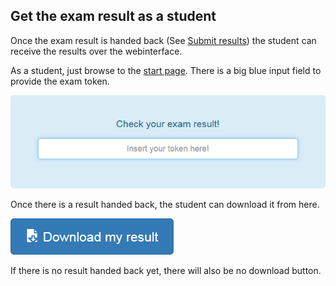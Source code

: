 ## Get the exam result as a student

Once the exam result is handed back (See [Submit results](submit-results.md)) the student can receive the results over the webinterface.

As a student, just browse to the [start page](../). There is a big blue input field to provide the exam token.

![Check result 1](img/check-result1.png)

Once there is a result handed back, the student can download it from here.

![Download result](img/download-result.png)

If there is no result handed back yet, there will also be no download button.